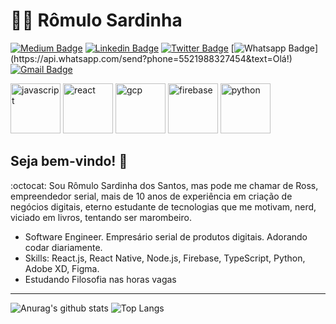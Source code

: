 # :man_technologist: Rômulo Sardinha

[![Medium Badge](https://img.shields.io/badge/-Medium-lightgrey?style=flat-square&logo=Medium&logoColor=white&link=https://medium.com/@romulosardinha)](https://medium.com/@romulosardinha)
[![Linkedin Badge](https://img.shields.io/badge/-LinkedIn-blue?style=flat-square&logo=Linkedin&logoColor=white&link=https://www.linkedin.com/in/romuloSardinha/)](https://www.linkedin.com/in/romuloSardinha/)
[![Twitter Badge](https://img.shields.io/badge/-Twitter-1ca0f1?style=flat-square&labelColor=1ca0f1&logo=twitter&logoColor=white&link=https://twitter.com/lgdbittencourt)](https://twitter.com/romulo_sardinha)
[![Whatsapp Badge](https://img.shields.io/badge/-Whatsapp-4CA143?style=flat-square&labelColor=4CA143&logo=whatsapp&logoColor=white&link=https://api.whatsapp.com/send?phone=5521988327454&text=Olá!)](https://api.whatsapp.com/send?phone=5521988327454&text=Olá!)
[![Gmail Badge](https://img.shields.io/badge/-Gmail-c14438?style=flat-square&logo=Gmail&logoColor=white&link=mailto:falecom.romulo.sardinha@gmail.com)](mailto:falecom.romulo.sardinha@gmail.com)

<div>
<img src="https://upload.wikimedia.org/wikipedia/commons/thumb/7/73/Javascript-736400_960_720.png/600px-Javascript-736400_960_720.png" height="80" alt='javascript'>
<img src="https://upload.wikimedia.org/wikipedia/commons/thumb/a/a7/React-icon.svg/1280px-React-icon.svg.png" height="80" alt='react'>
<img src="https://upload.wikimedia.org/wikipedia/commons/thumb/0/01/Google-cloud-platform.svg/512px-Google-cloud-platform.svg.png" height="80" alt='gcp'>
<img src="https://upload.wikimedia.org/wikipedia/commons/4/46/Touchicon-180.png" height="80" alt='firebase'>
<img src="https://upload.wikimedia.org/wikipedia/commons/thumb/c/c3/Python-logo-notext.svg/110px-Python-logo-notext.svg.png" height="80" alt='python'>
<div>

## Seja bem-vindo! 👋

:octocat: Sou Rômulo Sardinha dos Santos, mas pode me chamar de Ross, empreendedor serial, mais de 10 anos de experiência em criação de negócios digitais, eterno estudante de tecnologias que me motivam, nerd, viciado em livros, tentando ser marombeiro.

- Software Engineer. Empresário serial de produtos digitais. Adorando codar diariamente.
- Skills: React.js, React Native, Node.js, Firebase, TypeScript, Python, Adobe XD, Figma.
- Estudando Filosofia nas horas vagas

---

![Anurag's github stats](https://github-readme-stats.vercel.app/api?username=romulosardinha&count_private=true&show_icons=true&hide=contribs,prs&line_height=24)
![Top Langs](https://github-readme-stats.vercel.app/api/top-langs/?username=romulosardinha&hide=objective-c,ruby,java,starlark&layout=compact&show_icons=true)
